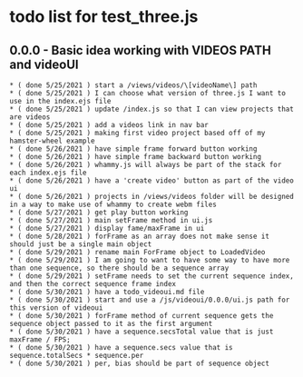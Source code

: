 # todo list for test_three.js

## 0.0.0 - Basic idea working with VIDEOS PATH and videoUI
    * ( done 5/25/2021 ) start a /views/videos/\[videoName\] path
    * ( done 5/25/2021 ) I can choose what version of three.js I want to use in the index.ejs file
    * ( done 5/25/2021 ) update /index.js so that I can view projects that are videos
    * ( done 5/25/2021 ) add a videos link in nav bar
    * ( done 5/25/2021 ) making first video project based off of my hamster-wheel example
    * ( done 5/26/2021 ) have simple frame forward button working
    * ( done 5/26/2021 ) have simple frame backward button working
    * ( done 5/26/2021 ) whammy.js will always be part of the stack for each index.ejs file
    * ( done 5/26/2021 ) have a 'create video' button as part of the video ui
    * ( done 5/26/2021 ) projects in /views/videos folder will be designed in a way to make use of whammy to create webm files
    * ( done 5/27/2021 ) get play button working
    * ( done 5/27/2021 ) main setFrame method in ui.js
    * ( done 5/27/2021 ) display fame/maxFrame in ui
    * ( done 5/28/2021 ) forFrame as an array does not make sense it should just be a single main object
    * ( done 5/29/2021 ) rename main ForFrame object to LoadedVideo
    * ( done 5/29/2021 ) I am going to want to have some way to have more than one sequence, so there should be a sequence array
    * ( done 5/29/2021 ) setFrame needs to set the current sequence index, and then the correct sequence frame index
    * ( done 5/30/2021 ) have a todo_videoui.md file
    * ( done 5/30/2021 ) start and use a /js/videoui/0.0.0/ui.js path for this version of videoui
    * ( done 5/30/2021 ) forFrame method of current sequence gets the sequence object passed to it as the first argument
    * ( done 5/30/2021 ) have a sequence.secsTotal value that is just maxFrame / FPS;
    * ( done 5/30/2021 ) have a sequence.secs value that is sequence.totalSecs * sequence.per
    * ( done 5/30/2021 ) per, bias should be part of sequence object



